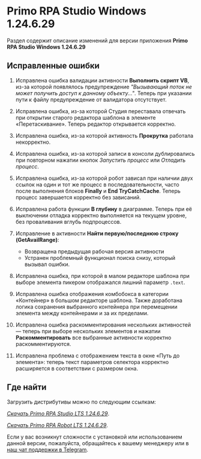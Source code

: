 # Primo RPA Studio Windows 1.24.6.29

Раздел содержит описание изменений для версии приложения **Primo RPA Studio Windows 1.24.6.29**

## Исправленные ошибки 

1. Исправлена ошибка валидации активности **Выполнить скрипт VB**, из-за которой появлялось предупреждение *"Вызывающий поток не может получить доступ к данному объекту..."*. Теперь при указании пути к файлу предупреждение от валидатора отсутствует.

1. Исправлена ошибка, из-за которой Студия переставала отвечать при открытии старого редактора шаблона в элементе «Перетаскивание». Теперь редактор открывается корректно.

1. Исправлена ошибка, из-за которой активность **Прокрутка** работала некорректно.

1. Исправлена ошибка, из-за которой записи в консоли дублировались при повторном нажатии кнопок *Запустить процесс* или *Отладить процесс*.

1. Исправлена ошибка, из-за которой робот зависал при наличии двух ссылок на один и тот же процесс в последовательности, часто после выполнения блоков **Finally** и **End TryCatchCache**. Теперь процесс завершается корректно без зависаний.

1. Исправлена работа функции **В глубину** в диаграмме. Теперь при её выключении отладка корректно выполняется на текущем уровне, без проваливания вглубь подпроцессов.

1. Исправление в активности **Найти первую/последнюю строку (GetAvailRange)**:
   - Возвращена предыдущая рабочая версия активности
   - Устранен проблемный функционал поиска снизу, который вызывал ошибки.

1. Исправлена ошибка, при которой в малом редакторе шаблона при выборе элемента пикером отображался лишний параметр `.text`.

1. Исправлена ошибка отображения комбобокса в категории «Контейнер» в большом редакторе шаблона. Также доработана логика сохранения выбранного контейнера при перемещении элемента между контейнерами и за их пределами.

1. Исправлена ошибка раскомментирования нескольких активностей — теперь при выборе нескольких элементов и нажатии **Раскомментировать** все выбранные активности корректно раскомментируются.

1. Исправлена проблема с отображением текста в окне «Путь до элемента»: теперь текст параметров селектора корректно расширяется в соответствии с размером окна.



## Где найти

Загрузить дистрибутивы можно по следующим ссылкам:

[*Скачать Primo RPA Studio LTS 1.24.6.29*](https://disk.primo-rpa.ru/index.php/s/t9BHBjR6PP06Yax?path=%2FLTS%2FStudio%2F1.24.6).

[*Скачать Primo RPA Robot LTS 1.24.6.29*](https://disk.primo-rpa.ru/index.php/s/t9BHBjR6PP06Yax?path=%2FLTS%2FRobot%2F1.24.6).

Если у вас возникнут сложности с установкой или использованием данной версии, пожалуйста, обращайтесь к вашему менеджеру или в [наш чат поддержки в Telegram](https://t.me/primo_RPA_chat).
